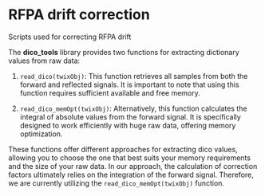 # RFPA drift correction
Scripts used for correcting RFPA drift 

The **dico_tools** library provides two functions for extracting dictionary values from raw data:

1. `read_dico(twixObj)`: This function retrieves all samples from both the forward and reflected signals. It is important to note that using this function requires sufficient available and free memory.

2. `read_dico_memOpt(twixObj)`: Alternatively, this function calculates the integral of absolute values from the forward signal. It is specifically designed to work efficiently with huge raw data, offering memory optimization.

These functions offer different approaches for extracting dico values, allowing you to choose the one that best suits your memory requirements and the size of your raw data. In our approach, the calculation of correction factors ultimately relies on the integration of the forward signal. Therefore, we are currently utilizing the `read_dico_memOpt(twixObj)` function.
